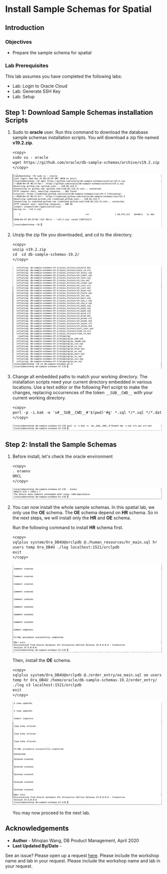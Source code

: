# Install Sample Schemas for Spatial

## Introduction

### Objectives

-   Prepare the sample schema for spatial

### Lab Prerequisites

This lab assumes you have completed the following labs:
* Lab: Login to Oracle Cloud
* Lab: Generate SSH Key
* Lab: Setup


## Step 1: Download Sample Schemas installation Scripts
1.  Sudo to **oracle** user. Run this command to download the database sample schemas installation scripts. You will download a zip file named **v19.2.zip**.
    ````
    <copy>
    sudo su - oracle
    wget https://github.com/oracle/db-sample-schemas/archive/v19.2.zip
    </copy>
    ````
    <img src="images/image-20200429133037177.png" alt="image-20200429133037177" style="zoom:50%;" />
    
    

2.  Unzip the zip file you downloaded, and cd to the directory.

    ````
    <copy>
    unzip v19.2.zip
    cd  cd db-sample-schemas-19.2/
    </copy>
    ````
    <img src="images/image-20200429133418845.png" alt="image-20200429133418845" style="zoom:50%;" />

3.  Change all embedded paths to match your working directory. The installation scripts need your current directory embedded in various locations. Use a text editor or the following Perl script to make the changes, replacing occurrences of the token `__SUB__CWD__` with your current working directory.

    ```
    <copy>
    perl -p -i.bak -e 's#__SUB__CWD__#'$(pwd)'#g' *.sql */*.sql */*.dat 
    </copy>
    ```

    <img src="images/image-20200429133949928.png" alt="image-20200429133949928" style="zoom:50%;" />

    
## Step 2: Install the Sample Schemas

1. Before install, let's check the oracle environment

    ````
    <copy>
    . oraenv
    ORCL
    </copy>
    ````

    <img src="images/image-20200429134245301.png" alt="image-20200429134245301" style="zoom:50%;" />

2. You can now install the whole sample schemas. In this spatial lab, we only use the **OE** schema. The **OE** schema depend on **HR** schema. So in the next steps, we will install only the **HR** and **OE** schema.

    Run the following command to install **HR** schema first.

    ````
    <copy>
    sqlplus system/Ora_DB4U@orclpdb @./human_resources/hr_main.sql hr users temp Ora_DB4U ./log localhost:1521/orclpdb
    exit
    </copy>
    ````
     <img src="images/image-20200429135059926.png" alt="image-20200429135059926" style="zoom:50%;" />

    Then, install the **OE** schema.

    ````
    <copy>
    sqlplus system/Ora_DB4U@orclpdb @./order_entry/oe_main.sql oe users temp hr Ora_DB4U /home/oracle/db-sample-schemas-19.2/order_entry/ ./log v3 localhost:1521/orclpdb
    exit
    </copy>
    ````

     <img src="images/image-20200429135420511.png" alt="image-20200429135420511" style="zoom:50%;" /> 

    You may now proceed to the next lab.

## Acknowledgements

- **Author** - Minqiao Wang, DB Product Management, April 2020
- **Last Updated By/Date** - 

See an issue?  Please open up a request [here](https://github.com/oracle/learning-library/issues).   Please include the workshop name and lab in your request.    Please include the workshop name and lab in your request. 